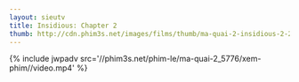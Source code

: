 ```yaml
---
layout: sieutv
title: Insidious: Chapter 2
thumb: http://cdn.phim3s.net/images/films/thumb/ma-quai-2-insidious-2-2013.jpg
---
```

{% include jwpadv src='//phim3s.net/phim-le/ma-quai-2_5776/xem-phim//video.mp4' %}
